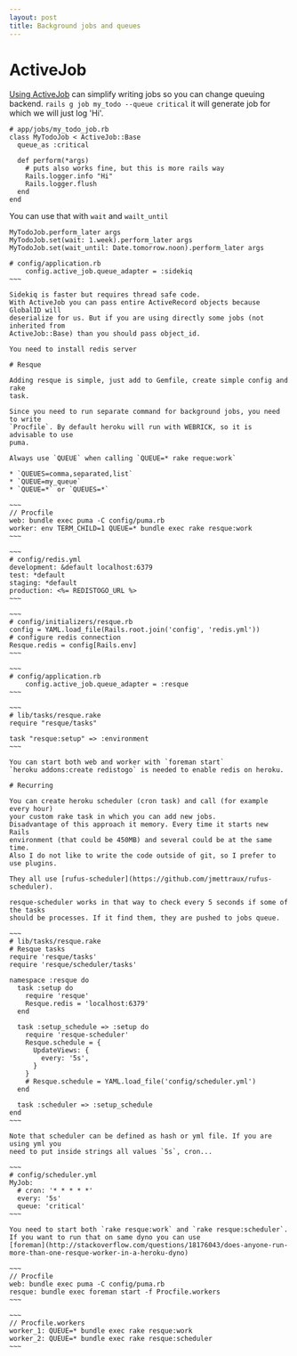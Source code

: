```yaml
---
layout: post
title: Background jobs and queues
---
```


# ActiveJob

[Using ActiveJob](http://guides.rubyonrails.org/active_job_basics.html) can
simplify writing jobs so you can change queuing backend.
`rails g job my_todo --queue critical` it will generate job for which we will
just log 'Hi'.

~~~
# app/jobs/my_todo_job.rb
class MyTodoJob < ActiveJob::Base
  queue_as :critical

  def perform(*args)
    # puts also works fine, but this is more rails way
    Rails.logger.info "Hi"
    Rails.logger.flush
  end
end
~~~

You can use that with `wait` and `wailt_until`

~~~
MyTodoJob.perform_later args
MyTodoJob.set(wait: 1.week).perform_later args
MyTodoJob.set(wait_until: Date.tomorrow.noon).perform_later args
~~~

~~~~
# config/application.rb
    config.active_job.queue_adapter = :sidekiq
~~~

Sidekiq is faster but requires thread safe code.
With ActiveJob you can pass entire ActiveRecord objects because GlobalID will
deserialize for us. But if you are using directly some jobs (not inherited from
ActiveJob::Base) than you should pass object_id.

You need to install redis server

# Resque

Adding resque is simple, just add to Gemfile, create simple config and rake
task.

Since you need to run separate command for background jobs, you need to write
`Procfile`. By default heroku will run with WEBRICK, so it is advisable to use
puma.

Always use `QUEUE` when calling `QUEUE=* rake reque:work`

* `QUEUES=comma,separated,list`
* `QUEUE=my_queue`
* `QUEUE=*` or `QUEUES=*`

~~~
// Procfile
web: bundle exec puma -C config/puma.rb
worker: env TERM_CHILD=1 QUEUE=* bundle exec rake resque:work
~~~

~~~
# config/redis.yml
development: &default localhost:6379
test: *default
staging: *default
production: <%= REDISTOGO_URL %>
~~~

~~~
# config/initializers/resque.rb
config = YAML.load_file(Rails.root.join('config', 'redis.yml'))
# configure redis connection
Resque.redis = config[Rails.env]
~~~

~~~
# config/application.rb
    config.active_job.queue_adapter = :resque
~~~

~~~
# lib/tasks/resque.rake
require "resque/tasks"

task "resque:setup" => :environment
~~~

You can start both web and worker with `foreman start`
`heroku addons:create redistogo` is needed to enable redis on heroku.

# Recurring

You can create heroku scheduler (cron task) and call (for example every hour)
your custom rake task in which you can add new jobs.
Disadvantage of this approach it memory. Every time it starts new Rails
environment (that could be 450MB) and several could be at the same time.
Also I do not like to write the code outside of git, so I prefer to use plugins.

They all use [rufus-scheduler](https://github.com/jmettraux/rufus-scheduler).

resque-scheduler works in that way to check every 5 seconds if some of the tasks
should be processes. If it find them, they are pushed to jobs queue.

~~~
# lib/tasks/resque.rake
# Resque tasks
require 'resque/tasks'
require 'resque/scheduler/tasks'

namespace :resque do
  task :setup do
    require 'resque'
    Resque.redis = 'localhost:6379'
  end

  task :setup_schedule => :setup do
    require 'resque-scheduler'
    Resque.schedule = {
      UpdateViews: {
        every: '5s',
      }
    }
    # Resque.schedule = YAML.load_file('config/scheduler.yml')
  end

  task :scheduler => :setup_schedule
end
~~~

Note that scheduler can be defined as hash or yml file. If you are using yml you
need to put inside strings all values `5s`, cron...

~~~
# config/scheduler.yml
MyJob:
  # cron: '* * * * *'
  every: '5s'
  queue: 'critical'
~~~

You need to start both `rake resque:work` and `rake resque:scheduler`.
If you want to run that on same dyno you can use
[foreman](http://stackoverflow.com/questions/18176043/does-anyone-run-more-than-one-resque-worker-in-a-heroku-dyno)

~~~
// Procfile
web: bundle exec puma -C config/puma.rb
resque: bundle exec foreman start -f Procfile.workers
~~~

~~~
// Procfile.workers
worker_1: QUEUE=* bundle exec rake resque:work
worker_2: QUEUE=* bundle exec rake resque:scheduler
~~~


